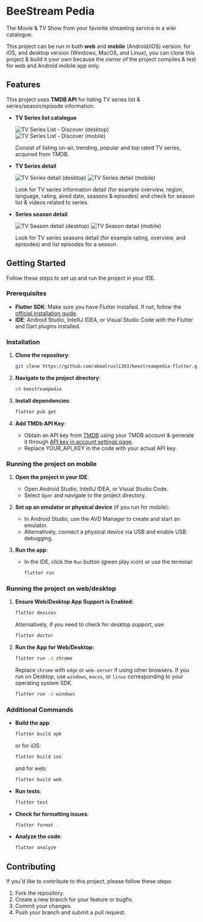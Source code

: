 # BeeStream Pedia

The Movie & TV Show from your favorite streaming service in a wiki catalogue.

This project can be run in both **web** and **mobile** (Android/iOS) version. for iOS, and desktop version (Windows, MacOS, and Linux), you can clone this project & build it your own because the owner of the project compiles & test for web and Android mobile app only.

## Features

This project uses **TMDB API** for listing TV series list & series/season/episode information.

- **TV Series list catalogue**

  ![TV Series List - Discover (desktop)](./docs/main-desktop.png)
  ![TV Series List - Discover (mobile)](./docs/main-mobile.png)

  Consist of listing on-air, trending, popular and top rated TV series, acquired from TMDB.

- **TV Series detail**

  ![TV Series detail (desktop)](./docs/series-detail-desktop.png)
  ![TV Series detail (mobile)](./docs/series-detail-mobile.png)

  Look for TV series information detail (for example overview, region, language, rating, aired date, seasons & episodes) and check for season list & videos related to series.

- **Series season detail**

  ![TV Season detail (desktop)](./docs/season-detail-desktop.png)
  ![TV Season detail (mobile)](./docs/season-detail-mobile.png)

  Look for TV series seasons detail (for example rating, overview, and episodes) and list episodes for a season.


## Getting Started

Follow these steps to set up and run the project in your IDE.

### Prerequisites

- **Flutter SDK**: Make sure you have Flutter installed. If not, follow the [official installation guide](https://flutter.dev/docs/get-started/install).
- **IDE**: Android Studio, IntelliJ IDEA, or Visual Studio Code with the Flutter and Dart plugins installed.

### Installation

1. **Clone the repository**:
   ```bash
   git clone https://github.com/akmalrusli363/beestreampedia-flutter.git
   ```

2. **Navigate to the project directory**:
   ```bash
   cd beestreampedia
   ```

3. **Install dependencies**:
   ```bash
   flutter pub get
   ```

4. **Add TMDb API Key**:
   - Obtain an API key from [TMDB](https://www.themoviedb.org/) using your TMDB account & generate it through [API key in account settings page](https://www.themoviedb.org/settings/api).
   - Replace YOUR_API_KEY in the code with your actual API key.


### Running the project on mobile

1. **Open the project in your IDE**:
    - Open Android Studio, IntelliJ IDEA, or Visual Studio Code.
    - Select `Open` and navigate to the project directory.

2. **Set up an emulator or physical device** (if you run for mobile):
    - In Android Studio, use the AVD Manager to create and start an emulator.
    - Alternatively, connect a physical device via USB and enable USB debugging.

3. **Run the app**:
    - In the IDE, click the `Run` button (green play icon) or use the terminal:
      ```bash
      flutter run
      ```
      
### Running the project on web/desktop

1. **Ensure Web/Desktop App Support is Enabled:**
   ```bash
   flutter devices
   ```
   Alternatively, if you need to check for desktop support, use:
   ```bash
   flutter doctor
   ```
   
2. **Run the App for Web/Desktop:**
   ```bash
   flutter run -d chrome
   ```
   Replace `chrome` with `edge` or `web-server` if using other browsers. If you run on Desktop, use `windows`, `macos`, or `linux` corresponding to your operating system SDK.
   ```bash
   flutter run -d windows
   ```

### Additional Commands

- **Build the app**:
  ```bash
  flutter build apk
  ```
  or for iOS:
  ```bash
  flutter build ios
  ```
  and for web:
  ```bash
  flutter build web
  ```

- **Run tests**:
  ```bash
  flutter test
  ```

- **Check for formatting issues**:
  ```bash
  flutter format .
  ```

- **Analyze the code**:
  ```bash
  flutter analyze
  ```

## Contributing

If you'd like to contribute to this project, please follow these steps:

1. Fork the repository.
2. Create a new branch for your feature or bugfix.
3. Commit your changes.
4. Push your branch and submit a pull request.
